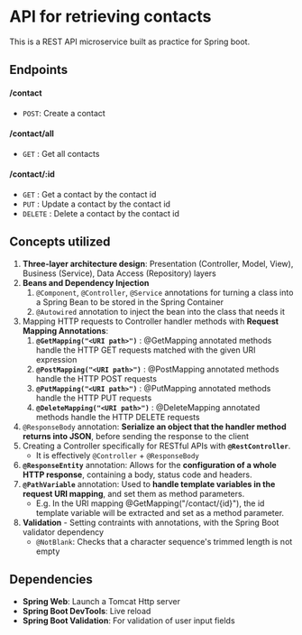 # API for retrieving contacts
This is a REST API microservice built as practice for Spring boot. 

## Endpoints

#### /contact
* `POST`: Create a contact

#### /contact/all
* `GET` : Get all contacts

#### /contact/:id
* `GET` : Get a contact by the contact id
* `PUT` : Update a contact by the contact id
* `DELETE` : Delete a contact by the contact id

## Concepts utilized
1. **Three-layer architecture design**: Presentation (Controller, Model, View), Business (Service), Data Access (Repository) layers
2. **Beans and Dependency Injection**
    1. `@Component`, `@Controller`, `@Service` annotations for turning a class into a Spring Bean to be stored in the Spring Container
    2. `@Autowired` annotation to inject the bean into the class that needs it
3. Mapping HTTP requests to Controller handler methods with **Request Mapping Annotations**:
    1. **`@GetMapping("<URI path>")`** :  @GetMapping annotated methods handle the HTTP GET requests matched with the given URI expression
    2. **`@PostMapping("<URI path>")`** :  @PostMapping annotated methods handle the HTTP POST requests
    3. **`@PutMapping("<URI path>")`** :  @PutMapping annotated methods handle the HTTP PUT requests
    4. **`@DeleteMapping("<URI path>")`** : @DeleteMapping annotated methods handle the HTTP DELETE requests
4. `@ResponseBody` annotation: **Serialize an object that the handler method returns into JSON**, before sending the response to the client
5.  Creating a Controller specifically for RESTful APIs with **`@RestController`**.
    * It is effectively `@Controller` + `@ResponseBody`
6. **`@ResponseEntity`** annotation: Allows for the **configuration of a whole HTTP response**, containing a body, status code and headers.
7. **`@PathVariable`** annotation: Used to **handle template variables in the request URI mapping**, and set them as method parameters.
    * E.g. In the URI mapping @GetMapping("/contact/{id}"), the id template variable will be extracted and set as a method parameter.
8. **Validation** - Setting contraints with annotations, with the Spring Boot validator dependency
    * `@NotBlank`: Checks that a character sequence's trimmed length is not empty

## Dependencies
* **Spring Web**: Launch a Tomcat Http server
* **Spring Boot DevTools**: Live reload
* **Spring Boot Validation**: For validation of user input fields

